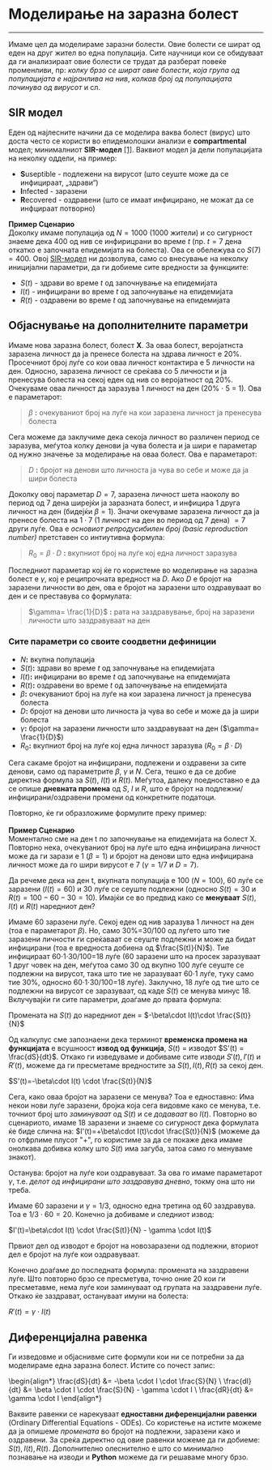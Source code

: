 # Моделирање на заразна болест
*** 
Имаме цел да моделираме заразни болести. Овие болести се шират од еден на друг жител во една популација. Сите научници кои се обидуваат да ги анализираат овие болести се трудат да разберат повеќе променливи, пр: *колку брзо се шират овие болести*, *која група од популацијата е најранлива на нив*, *колкав број од популацијата починува од вирусот* и сл. 

## SIR модел
Еден од најлесните начини да се моделира ваква болест (вирус) што доста често се користи во епидемолошки анализи е **compartmental** модел;  минималниот **SIR-модел** <a href="https://www.researchgate.net/publication/329950688_Analysis_of_SIR_epidemic_model_with_information_spreading_of_awareness">[1]</a>. Ваквиот модел ја дели популацијата на неколку оддели, на пример: 

- **S**useptible - подлежени на вирусот (што сеуште може да се инфицираат, „здрави“)
- **I**nfected - заразени 
- **R**ecovered - оздравени (што се имаат инфицирано, не можат да се инфцираат потворно) 

**Пример Сценарио** <br> 
Доколку имаме популација од $N=1000$ (1000 жители) и со сигурност знаеме дека 400 од нив се инфирицрани во време $t$ (пр. $t=7$ дена откатко е започната епидемијата на болеста). Ова се обележува со $S(7)=400$. Овој [SIR-модел](https://mathworld.wolfram.com/SIRModel.html#:~:text=An%20SIR%20model%20is%20an,a%20closed%20population%20over%20time.) ни дозволува, само со внесување на неколку иницијални параметри, да ги добиеме сите вредности за функциите: 

- $S(t)$ - здрави во време $t$ од започнување на епидемијата 
- $I(t)$ - инфицирани во време $t$ од започнување на епидемијата 
- $R(t)$ - оздравени во време $t$ од започнување на епидемијата 

## Објаснување на дополнителните параметри 
Имаме нова заразна болест, болест **X**. За оваа болест, веројатнста заразена личност да ја пренесе болеста на здрава личност е 20%. Просечниот број луѓе со кои оваа личност контактира е 5 личности на ден. Односно, заразена личност се среќава со 5 личности и ја пренесува болеста на секој еден од нив со веројатност од 20%. Очекуваме оваа личност да заразува 1 личност на ден (20% $\cdot$ 5 = 1). Ова е параметарот: 

> $\beta$ **:** очекуваниот број на луѓе на кои заразена личност ја пренесува болеста


Сега можеме да заклучиме дека секоја личност во различен период се заразува, меѓутоа колку денови ја чува болеста и ја шири е параметар од нужно значење за моделирање на оваа болест. Ова е параметарот: 

> $D$ **:** бројот на денови што личноста ја чува во себе и може да ја шири болеста 

Доколку овој параметар $D=7$, заразена личност шета наоколу во период од 7 дена ширејќи ја заразната болест, и инфицира 1 друга личност на ден (бидејќи $\beta =1$). Значи окечуваме заразена личност да ја пренесе болеста на $1\cdot7$ (1 личност на ден во период од 7 дена) $=7$ други луѓе. Ова е *основиот репродусибилен број (basic reproduction number)* претставен со интиутивна формула: 

> $R_{0}=\beta \cdot D$ **:** вкупниот број на луѓе кој една личност заразува 

Последниот параметар кој ќе го користеме во моделирање на заразна болест е $\gamma$, кој е реципрочната вредност на $D$. Ако $D$ е бројот на заразени личности во ден, ова е бројот на заразени што оздравуваат во ден и се преставува со формулата: 

> $\gamma= \frac{1}{D}$ **:** рата на заздравување, број на заразени личности што заздравуваат на ден

### Сите параметри со своите соодветни дефиниции

- $N$**:** вкупна популација 
- $S(t)$**:** здрави во време $t$ од започнување на епидемијата 
- $I(t)$**:** инфицирани во време $t$ од започнување на епидемијата 
- $R(t)$**:** оздравени во време $t$ од започнување на епидемијата 
- $\beta$**:** очекуваниот број на луѓе на кои заразена личност ја пренесува болеста
- $D$**:** бројот на денови што личноста ја чува во себе и може да ја шири болеста
- $\gamma$**:** бројот на заразени личности што заздравуваат на ден ($\gamma= \frac{1}{D}$)
- $R_{0}$**:** вкупниот број на луѓе кој една личност заразува ($R_{0}=\beta \cdot D$)

Сега сакаме бројот на инфицирани, подлежени и оздравени за сите денови, само од параметрите $\beta$, $\gamma$ и $N$. Сега, тешко е да се добие директна формула за $S(t)$, $I(t)$ и $R(t)$. Меѓутоа, далеку поедноставно е да се опише **дневната промена** од $S$, $I$ и $R$, што е бројот на подлежни/инфицирани/оздравени промени од конкретните податоци. 

Повторно, ќе ги образложиме формулите преку пример:<br><br> 
**Пример Сценарио** <br>
Моментално сме на ден t по започнување на епидемијата на болест X. Повторно нека, очекуваниот број на луѓе што една инфицирана личност може да ги зарази е 1 ($\beta=1$) и бројот на денови што една инфицирана личност може да го шири вирусот е 7 ($\gamma=1/7$ и $D=7$). 

Да речеме дека на ден t, вкупната популација е 100 ($N=100$), 60 луѓе се заразени ($I(t)=60$) и 30 луѓе се сеуште подлежни (односно $S(t)=30$ и $R(t)=100-60-30=10$). Имајќи се во предвид како се **менуваат** $S(t)$, $I(t)$ и $R(t)$ наредниот ден? 


Имаме 60 заразени луѓе. Секој еден од нив заразува 1 личност на ден (тоа е параметарот $\beta$). Но, само 30%=30/100 од луѓето што тие заразени личности ги среќаваат се сеуште подлежни и може да бидат инфицирани (тоа е вредноста добиена од $\frac{S(t)}{N}$). Тие инфицираат 60$\cdot$1$\cdot$30/100=18 луѓе (60 заразени што на просек заразуваат 1 друг човек на ден, меѓутоа само 30 од вкупно 100 луѓе сеуште се подлежни на вирусот, така што тие не заразуваат 60$\cdot$1 луѓе, туку само тие 30%, односно 60$\cdot$1$\cdot$30/100=18 луѓе). Заклучно, 18 луѓе од тие што се подлежни на вирусот се заразуваат, од каде $S(t)$ се менува минус 18. Вклучувајќи ги сите параметри, доаѓаме до првата формула: 

Промената на $S(t)$ до наредниот ден = $-\beta\cdot I(t)\cdot \frac{S(t)}{N}$


Од калкулус сме запознаени дека терминот **временска промена на функцијата** е всушноост **извод од функција**, $S(t)$ = изводот $S'(t) = \frac{dS}{dt}$. Откако ги изведуваме и добиваме сите изводи $S'(t), I'(t)$ и $R'(t)$, можеме да ги пресметаме вредностите за $S(t), I(t), R(t)$ за секој ден. 


$S'(t)=-\beta\cdot I(t) \cdot \frac{S(t)}{N}$


Сега, како оваа бројот на заразени се менува? Тоа е едноставно: Има некои нови луѓе заразени, бројка која сега видовме како се менува, т.е. точниот број што *заминуваат* од $S(t)$ и се *додаваат* во $I(t)$. Повторно во сценариото, имаме 18 заразени и знаеме со сигурност дека формулата ќе биде слична на: $I'(t)=+\beta\cdot I(t)\cdot \frac{S(t)}{N}$ (можеме да го отфрлиме плусот "+", го користиме за да се покаже дека имаме онолкава добивка колку што $S(t)$ има загуба, затоа само го менуваме знакот). 

Останува: бројот на луѓе кои оздравуваат. За ова го имаме параметарот $\gamma$, т.е. *делот од инфицирани што заздравува дневно*, токму она што ни треба. 

Имаме 60 заразени и $\gamma = 1/3$, односно една третина од 60 заздравува. Тоа е $1/3 \cdot 60 = 20$. Конечно ја добиваме и следниот извод: 


$I'(t)=\beta\cdot I(t) \cdot \frac{S(t)}{N} - \gamma \cdot I(t)$

Првиот дел од изводот е бројот на новозаразени од подлежни, вториот дел е бројот на луѓе кои оздравуваат. 

Конечно доаѓаме до последната формула: промената на заздравени луѓе. Што повторно брзо се пресметува, точно оние 20 кои ги пресметавме, нема луѓе кои заминуваат од групата на заздравени луѓе. Откако ќе заздрават, остануваат имуни на болеста: 

$R'(t)=\gamma \cdot I(t)$

## Диференцијална равенка 

Ги изведовме и објаснивме сите формули кои ни се потребни за да моделираме една заразна болест. Истите со почест запис: 


\begin{align*}
\frac{dS}{dt} &= -\beta \cdot I \cdot \frac{S}{N} \\
\frac{dI}{dt} &= \beta \cdot I \cdot \frac{S}{N} - \gamma \cdot I \\
\frac{dR}{dt} &= \gamma \cdot I
\end{align*}

Ваквите равенки се нарекуваат **едноставни диференцијални равенки** (Ordinary Differential Equations - ODEs). Со користење на истите можеме да ја опишеме *промената* во бројот на подлежни, заразени како и оздравени. За среќа директно од овие равенки можеме да ги добиеме: $S(t), I(t), R(t)$. Дополнително олеснително е што со минимално познавање на изводи и **Python** можеме да ги решаваме многу брзо.  
